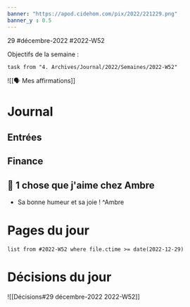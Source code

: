 ```yaml
---
banner: "https://apod.cidehom.com/pix/2022/221229.png"
banner_y : 0.5
---
```

29 #décembre-2022 #2022-W52

Objectifs de la semaine :
```dataview
task from "4. Archives/Journal/2022/Semaines/2022-W52"
```
 
![[🗣️ Mes affirmations]]
# Journal
## Entrées
## Finance
## 💓 1 chose que j'aime chez Ambre
- Sa bonne humeur et sa joie ! ^Ambre

# Pages du jour
```dataview
list from #2022-W52 where file.ctime >= date(2022-12-29)
```

# Décisions du jour
![[Décisions#29 décembre-2022 2022-W52]]